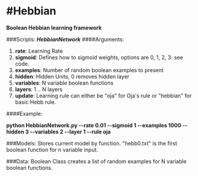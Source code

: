 #Hebbian
=======

__Boolean Hebbian learning framework__

###Scripts:
**_HebbianNetwork_**
####Arguments:

1. **rate**: Learning Rate
2. **sigmoid**: Defines how to sigmoid weights, options are 0, 1, 2, 3: see code.
3. **examples**: Number of random boolean examples to present
4. **hidden**: Hidden Units, 0 removes hidden layer
5. **variables**: N variable boolean functions
6. **layers**: 1 .. N layers
7. **update**: Learning rule can either be "oja" for Oja's rule or "hebbian" for basic Hebb rule.

####Example:

<b>
python HebbianNetwork.py  --rate 0.01 --sigmoid 1 --examples 1000 --hidden 3 --variables 2 --layer 1 --rule oja
</b>

###Models:
  Stores current model by function.  "hebb0.txt" is the first boolean function for n variable input.

###Data:
  Boolean Class creates a list of random examples for N variable boolean functions.
  
  
